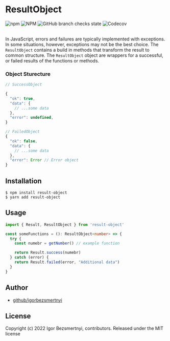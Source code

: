# ResultObject

<div style="display:flex">
<img alt="npm" style="margin-right:4px" src="https://img.shields.io/npm/v/@ib-code/result-object">
<img alt="NPM" style="margin-right:4px" src="https://img.shields.io/npm/l/@ib-code/result-object">
<img alt="GitHub branch checks state" style="margin-right:4px" src="https://img.shields.io/github/checks-status/igorbezsmertnyi/result-object/master">
<img alt="Codecov" style="margin-right:4px" src="https://img.shields.io/codecov/c/gh/igorbezsmertnyi/result-object">
</div>
<br/>

In JavaScript, errors and failures are typically implemented with exceptions. In some situations, however, exceptions may not be the best choice. The `ResultObject` contains a build in methods that transform the result to common structure. The `ResultObject` object are wrappers for a successful, or failed results of the functions or methods.

### Object Sturecture

```js
// SuccessОbject

{
  "ok": true,
  "data": {
    // ...some data
  },
  "error": undefined,
}

// FailedОbject
{
  "ok": false,
  "data": {
    // ...some data
  },
  "error": Error // Error object
}
```


## Installation

```shell
$ npm install result-object
$ yarn add result-object
```

## Usage

```ts
import { Result, ResultObject } from 'result-object'

const someFunctions = (): ResultObject<number> => {
  try {
    const numebr = getNumber() // example function

    return Result.success(numebr)
  } catch (error) {
    return Result.failed(error, "Additional data")
  }
}
```

## Author

- [github/igorbezsmertnyi](https://github.com/igorbezsmertnyi)

## License

Copyright (c) 2022 Igor Bezsmertnyi, contributors. Released under the MIT license

